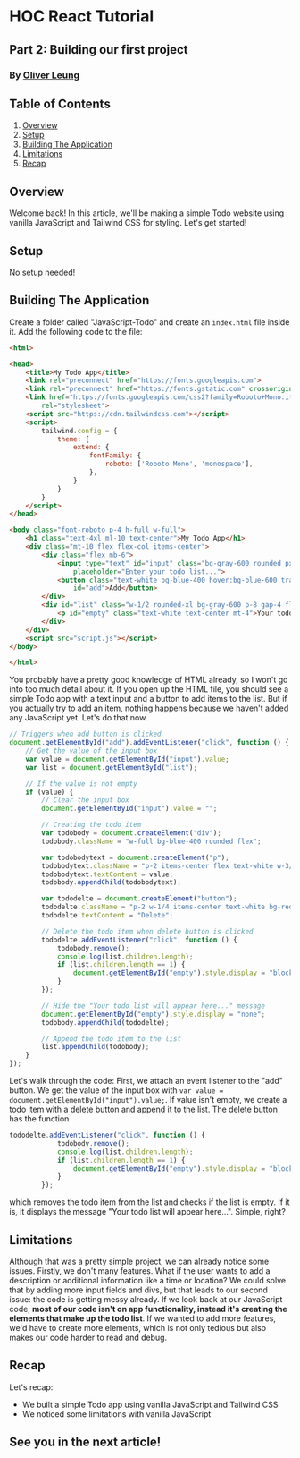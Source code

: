 # HOC React Tutorial

## Part 2: Building our first project

### By [Oliver Leung](https://github.com/kyracoding)

## Table of Contents
1. [Overview](#overview)
2. [Setup](#setup)
3. [Building The Application](#building)
4. [Limitations](#limitations)
5. [Recap](#recap)

## <a id="overview">Overview</a>
Welcome back! In this article, we'll be making a simple Todo website using vanilla JavaScript and Tailwind CSS for styling. Let's get started!

## <a id="setup">Setup</a>
No setup needed!

## <a id="building">Building The Application</a>
Create a folder called "JavaScript-Todo" and create an `index.html` file inside it. Add the following code to the file:

```html
<html>

<head>
    <title>My Todo App</title>
    <link rel="preconnect" href="https://fonts.googleapis.com">
    <link rel="preconnect" href="https://fonts.gstatic.com" crossorigin>
    <link href="https://fonts.googleapis.com/css2?family=Roboto+Mono:ital,wght@0,100..700;1,100..700&display=swap"
        rel="stylesheet">
    <script src="https://cdn.tailwindcss.com"></script>
    <script>
        tailwind.config = {
            theme: {
                extend: {
                    fontFamily: {
                        roboto: ['Roboto Mono', 'monospace'],
                    },
                }
            }
        }
    </script>
</head>

<body class="font-roboto p-4 h-full w-full">
    <h1 class="text-4xl ml-10 text-center">My Todo App</h1>
    <div class="mt-10 flex flex-col items-center">
        <div class="flex mb-6">
            <input type="text" id="input" class="bg-gray-600 rounded px-4 py-1 mr-4 text-white"
                placeholder="Enter your todo list...">
            <button class="text-white bg-blue-400 hover:bg-blue-600 transition duration-150 rounded p-2"
                id="add">Add</button>
        </div>
        <div id="list" class="w-1/2 rounded-xl bg-gray-600 p-8 gap-4 flex flex-col">
            <p id="empty" class="text-white text-center mt-4">Your todo list will appear here...</p>
        </div>
    </div>
    <script src="script.js"></script>
</body>

</html>
```
You probably have a pretty good knowledge of HTML already, so I won't go into too much detail about it. If you open up the HTML file, you should see a simple Todo app with a text input and a button to add items to the list. But if you actually try to add an item, nothing happens because we haven't added any JavaScript yet. Let's do that now.
```javascript
// Triggers when add button is clicked
document.getElementById("add").addEventListener("click", function () {
    // Get the value of the input box
    var value = document.getElementById("input").value;
    var list = document.getElementById("list");

    // If the value is not empty
    if (value) {
        // Clear the input box
        document.getElementById("input").value = "";

        // Creating the todo item
        var todobody = document.createElement("div");
        todobody.className = "w-full bg-blue-400 rounded flex";

        var todobodytext = document.createElement("p");
        todobodytext.className = "p-2 items-center flex text-white w-3/4";
        todobodytext.textContent = value;
        todobody.appendChild(todobodytext);

        var tododelte = document.createElement("button");
        tododelte.className = "p-2 w-1/4 items-center text-white bg-red-400 hover:bg-red-600 transition duration-150 rounded";
        tododelte.textContent = "Delete";

        // Delete the todo item when delete button is clicked
        tododelte.addEventListener("click", function () {
            todobody.remove();
            console.log(list.children.length);
            if (list.children.length == 1) {
                document.getElementById("empty").style.display = "block";
            }
        });

        // Hide the "Your todo list will appear here..." message
        document.getElementById("empty").style.display = "none";
        todobody.appendChild(tododelte);

        // Append the todo item to the list
        list.appendChild(todobody);
    }
});
```
Let's walk through the code:
First, we attach an event listener to the "add" button.
We get the value of the input box with `var value = document.getElementById("input").value;`. 
If value isn't empty, we create a todo item with a delete button and append it to the list.
The delete button has the function
```javascript
tododelte.addEventListener("click", function () {
            todobody.remove();
            console.log(list.children.length);
            if (list.children.length == 1) {
                document.getElementById("empty").style.display = "block";
            }
        });
```
which removes the todo item from the list and checks if the list is empty. If it is, it displays the message "Your todo list will appear here...".
Simple, right?
## <a id="limitations">Limitations</a>
Although that was a pretty simple project, we can already notice some issues.
Firstly, we don't many features. What if the user wants to add a description or additional information like a time or location? We could solve that by adding more input fields and divs, but that leads to our second issue: the code is getting messy already. If we look back at our JavaScript code, **most of our code isn't on app functionality, instead it's creating the elements that make up the todo list**. If we wanted to add more features, we'd have to create more elements, which is not only tedious but also makes our code harder to read and debug. 
## <a id="recap">Recap</a>
Let's recap:
- We built a simple Todo app using vanilla JavaScript and Tailwind CSS
- We noticed some limitations with vanilla JavaScript
## See you in the next article!
